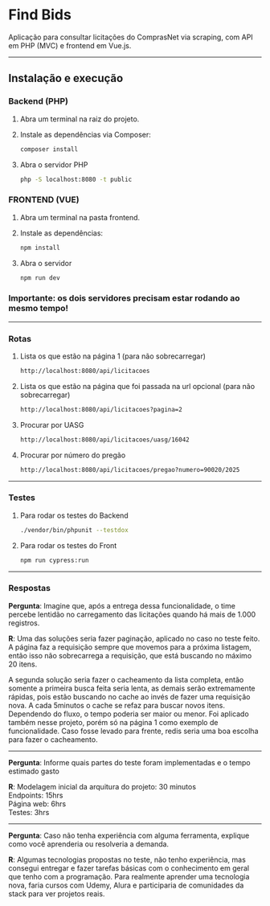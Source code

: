 # Find Bids

Aplicação para consultar licitações do ComprasNet via scraping, com API em PHP (MVC) e frontend em Vue.js.

---

## Instalação e execução

### Backend (PHP)

1. Abra um terminal na raiz do projeto.  

2. Instale as dependências via Composer:
   ```bash
   composer install
   ```
3. Abra o servidor PHP
    ```bash
   php -S localhost:8080 -t public
   ```

### FRONTEND (VUE)

1. Abra um terminal na pasta frontend.  

2. Instale as dependências:
   ```bash
   npm install
   ```
3. Abra o servidor
    ```bash
   npm run dev
   ```

### Importante: os dois servidores precisam estar rodando ao mesmo tempo!

---

### Rotas

1. Lista os que estão na página 1 (para não sobrecarregar)
    ```bash
   http://localhost:8080/api/licitacoes
   ```


2. Lista os que estão na página que foi passada na url opcional (para não sobrecarregar)
   ```bash
   http://localhost:8080/api/licitacoes?pagina=2
   ```

3. Procurar por UASG
    ```bash
   http://localhost:8080/api/licitacoes/uasg/16042
   ```

4. Procurar por número do pregão
    ```bash
   http://localhost:8080/api/licitacoes/pregao?numero=90020/2025
   ```
---
### Testes

1. Para rodar os testes do Backend
    ```bash
   ./vendor/bin/phpunit --testdox
   ```

2. Para rodar os testes do Front
   ```bash
   npm run cypress:run
   ```

---


### Respostas

<b>Pergunta</b>: Imagine que, após a entrega dessa funcionalidade, o time percebe lentidão no carregamento das licitações quando há mais de 1.000 registros.

<b>R</b>: Uma das soluções seria fazer paginação, aplicado no caso no teste feito. A página faz a requisição sempre que movemos para a próxima listagem, então isso não sobrecarrega a requisição, que está buscando no máximo 20 itens.

A segunda solução seria fazer o cacheamento da lista completa, então somente a primeira busca feita seria lenta, as demais serão extremamente rápidas, pois estão buscando no cache ao invés de fazer uma requisição nova. A cada 5minutos o cache se refaz para buscar novos itens. Dependendo do fluxo, o tempo poderia ser maior ou menor. Foi aplicado também nesse projeto, porém só na página 1 como exemplo de funcionalidade. Caso fosse levado para frente, redis seria uma boa escolha para fazer o cacheamento.

---

<b>Pergunta</b>: Informe quais partes do teste foram implementadas e o tempo estimado gasto

<b>R</b>: Modelagem inicial da arquitura do projeto: 30 minutos<br>
Endpoints: 15hrs<br>
Página web: 6hrs<br>
Testes: 3hrs

---

<b>Pergunta</b>: Caso não tenha experiência com alguma ferramenta, explique como você aprenderia ou resolveria a demanda.

<b>R</b>: Algumas tecnologias propostas no teste, não tenho experiência, mas consegui entregar e fazer tarefas básicas com o conhecimento em geral que tenho com a programação. Para realmente aprender uma tecnologia nova, faria cursos com Udemy, Alura e participaria de comunidades da stack para ver projetos reais.
